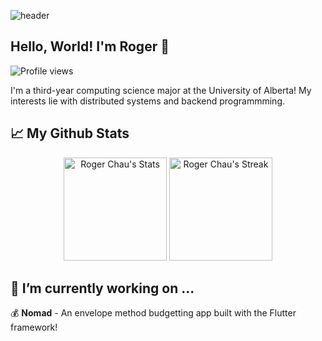 ![header](https://capsule-render.vercel.app/api?type=waving&color=70a5fd&height=80&section=header)
## Hello, World! I'm Roger 👋
![Profile views](https://komarev.com/ghpvc/?username=roger-chau&label=Profile%20views&color=70a5fd&style=flat-square)

I'm a third-year computing science major at the University of Alberta! My interests lie with distributed systems and backend programmming.
## 📈 My Github Stats
<div class="badges-githubstats">
  <p align="center">
    <img src="https://github-readme-stats.vercel.app/api?username=roger-chau&theme=tokyonight&show_icons=true&hide_border=true&count_private=true" alt="Roger Chau's Stats" height="165">
    <img src="https://github-readme-streak-stats.herokuapp.com/?user=roger-chau&theme=tokyonight&hide_border=true" alt="Roger Chau's Streak" height="165">
  </p>
</div>

## 🔭 I’m currently working on ...
💰 **Nomad** - An envelope method budgetting app built with the Flutter framework!
<!--
**roger-chau/roger-chau** is a ✨ _special_ ✨ repository because its `README.md` (this file) appears on your GitHub profile.

Here are some ideas to get you started:

- 🔭 I’m currently working on ...
- 🌱 I’m currently learning ...
- 👯 I’m looking to collaborate on ...
- 🤔 I’m looking for help with ...
- 💬 Ask me about ...
- 📫 How to reach me: ...
- 😄 Pronouns: ...
- ⚡ Fun fact: ...
-->
